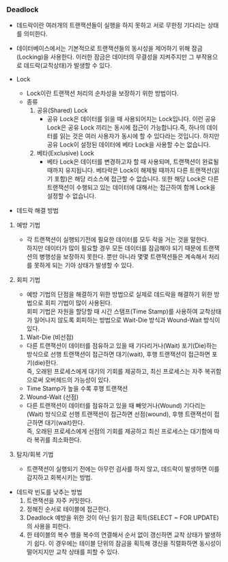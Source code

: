### Deadlock
- 데드락이란 여러개의 트랜잭션들이 실행을 하지 못하고 서로 무한정 기다리는 상태를 의미한다.
- 데이터베이스에서는 기본적으로 트랜잭션들의 동시성을 제어하기 위해 잠금(Locking)을 사용한다. 이러한 잠금은 데이터의 무결성을 지켜주지만 그 부작용으로 데드락(교착상태)가 발생할 수 있다. 

- Lock
    - Lock이란 트랜잭션 처리의 순차성을 보장하기 위한 방법이다.
    - 종류
        1. 공유(Shared) Lock
            - 공유 Lock은 데이터를 읽을 때 사용되어지는 Lock입니다. 이런 공유 Lock은 공유 Lock 끼리는 동시에 접근이 가능합니다.즉, 하나의 데이터를 읽는 것은 여러 사용자가 동시에 할 수 있다라는 것입니다. 하지만 공유 Lock이 설정된 데이터에 베타 Lock을 사용할 수는 없습니다.
        2. 베타(Exclusive) Lock
            - 베타 Lock은 데이터를 변경하고자 할 때 사용되며, 트랜잭션이 완료될 때까지 유지됩니다. 베타락은 Lock이 해제될 때까지 다른 트랜잭션(읽기 포함)은 해당 리소스에 접근할 수 없습니다. 또한 해당 Lock은 다른 트랜잭션이 수행되고 있는 데이터에 대해서는 접근하여 함께 Lock을 설정할 수 없습니다.

- 데드락 해결 방법
1. 예방 기법
    - 각 트랜잭션이 실행되기전에 필요한 데이터를 모두 락을 거는 것을 말한다. <br>
    하지만 데이터가 많이 필요할 경우 모든 데이터를 잠금해야 되기 때문에 트랜잭션의 병행성을 보장하지 못한다. 뿐만 아니라 몇몇 트랜잭션들은 계속해서 처리를 못하게 되는 기아 상태가 발생할 수 있다.

2. 회피 기법
    -  예방 기법의 단점을 해결하기 위한 방법으로 실제로 데드락을 해결하기 위한 방법으로 회피 기법이 많이 사용된다. <br>
    회피 기법은 자원을 할당할 때 시간 스탬프(Time Stamp)를 사용하여 교착상태가 일어나지 않도록 회피하는 방법으로 Wait-Die 방식과 Wound-Wait 방식이 있다.

    1) Wait-Die (비선점)
    - 다른 트랜잭션이 데이터를 점유하고 있을 때 기다리거나(Wait) 포기(Die)하는 방식으로 선행 트랜잭션이 접근하면 대기(wait), 후행 트랜잭션이 접근하면 포기(die)한다. <br>
    즉, 오래된 프로세스에게 대기의 기회를 제공하고, 최신 프로세스는 자주 복귀함으로써 오버헤드의 가능성이 있다.
    - Time Stamp가 높을 수록 후행 트랜잭션

    2) Wound-Wait (선점)
    - 다른 트랜잭션이 데이터를 점유하고 있을 때 빼앗거나(Wound) 기다리는(Wait) 방식으로 선행 트랜잭션이 접근하면 선점(wound), 후행 트랜잭션이 접근하면 대기(wait)한다. <br>
    즉, 오래된 프로세스에게 선점의 기회를 제공하고 최신 프로세스는 대기함에 따라 복귀를 최소화한다.

3. 탐지/회복 기법
    - 트랜잭션이 실행되기 전에는 아무런 검사를 하지 않고, 데드락이 발생하면 이를 감지하고 회복시키는 방법.

- 데드락 빈도를 낮추는 방법
    1. 트랜잭션을 자주 커밋한다.
    2. 정해진 순서로 테이블에 접근한다.
    3. Deadlock 예방을 위한 것이 아닌 읽기 잠금 획득(SELECT ~ FOR UPDATE)의 사용을 피한다.
    4. 한 테이블의 복수 행을 복수의 연결해서 순서 없이 갱신하면 교착 상태가 발생하기 쉽다. 이 경우에는 테이블 단위의 잠금을 획득해 갱신을 직렬화하면 동시성이 떨어지지만 교착 상태를 피할 수 있다.